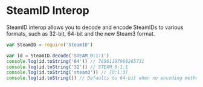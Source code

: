 # SteamID Interop

SteamID interop allows you to decode and encode SteamIDs to various formats, such as 32-bit, 64-bit and the new Steam3 format.

```js
var SteamID = require('SteamID')

var id = SteamID.decode('STEAM_0:1:1')
console.log(id.toString('64')) // 76561197960265731
console.log(id.toString('32')) // STEAM_0:1:1
console.log(id.toString('steam3')) // [U:1:3]
console.log(id.toString()) // Defaults to 64-bit when no encoding method specified.
```

